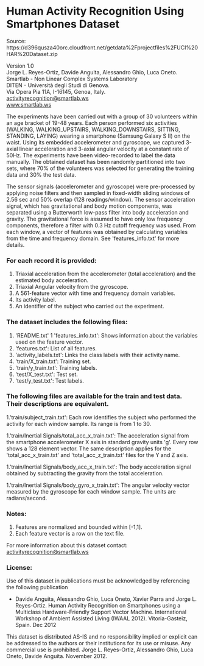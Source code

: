 <h1>Human Activity Recognition Using Smartphones Dataset</h1>
Source: https://d396qusza40orc.cloudfront.net/getdata%2Fprojectfiles%2FUCI%20HAR%20Dataset.zip

Version 1.0<br />
Jorge L. Reyes-Ortiz, Davide Anguita, Alessandro Ghio, Luca Oneto. <br />
Smartlab - Non Linear Complex Systems Laboratory <br />
DITEN - Università degli Studi di Genova. <br />
Via Opera Pia 11A, I-16145, Genoa, Italy. <br />
activityrecognition@smartlab.ws <br />
www.smartlab.ws<br />

The experiments have been carried out with a group of 30 volunteers within an age bracket of 19-48 years. Each person performed six activities (WALKING, WALKING_UPSTAIRS, WALKING_DOWNSTAIRS, SITTING, STANDING, LAYING) wearing a smartphone (Samsung Galaxy S II) on the waist. Using its embedded accelerometer and gyroscope, we captured 3-axial linear acceleration and 3-axial angular velocity at a constant rate of 50Hz. The experiments have been video-recorded to label the data manually. The obtained dataset has been randomly partitioned into two sets, where 70% of the volunteers was selected for generating the training data and 30% the test data. 

The sensor signals (accelerometer and gyroscope) were pre-processed by applying noise filters and then sampled in fixed-width sliding windows of 2.56 sec and 50% overlap (128 readings/window). The sensor acceleration signal, which has gravitational and body motion components, was separated using a Butterworth low-pass filter into body acceleration and gravity. The gravitational force is assumed to have only low frequency components, therefore a filter with 0.3 Hz cutoff frequency was used. From each window, a vector of features was obtained by calculating variables from the time and frequency domain. See 'features_info.txt' for more details. 

<h3>For each record it is provided:</h3>

1. Triaxial acceleration from the accelerometer (total acceleration) and the estimated body acceleration.
1. Triaxial Angular velocity from the gyroscope. 
1. A 561-feature vector with time and frequency domain variables. 
1. Its activity label. 
1. An identifier of the subject who carried out the experiment.

<h3>The dataset includes the following files:</h3>

1. 'README.txt'
1 'features_info.txt': Shows information about the variables used on the feature vector.
1. 'features.txt': List of all features.
1. 'activity_labels.txt': Links the class labels with their activity name.
1. 'train/X_train.txt': Training set.
1. 'train/y_train.txt': Training labels.
1. 'test/X_test.txt': Test set.
1. 'test/y_test.txt': Test labels.

<h3>The following files are available for the train and test data. Their descriptions are equivalent.</h3>


1.'train/subject_train.txt': Each row identifies the subject who performed the activity for each window sample. Its range is from 1 to 30. 

1.'train/Inertial Signals/total_acc_x_train.txt': The acceleration signal from the smartphone accelerometer X axis in standard gravity units 'g'. Every row shows a 128 element vector. The same description applies for the 'total_acc_x_train.txt' and 'total_acc_z_train.txt' files for the Y and Z axis. 

1.'train/Inertial Signals/body_acc_x_train.txt': The body acceleration signal obtained by subtracting the gravity from the total acceleration. 

1.'train/Inertial Signals/body_gyro_x_train.txt': The angular velocity vector measured by the gyroscope for each window sample. The units are radians/second. 

<h3>Notes:</h3> 

1. Features are normalized and bounded within [-1,1].
1. Each feature vector is a row on the text file.

For more information about this dataset contact: activityrecognition@smartlab.ws

<h3>License:</h3>

Use of this dataset in publications must be acknowledged by referencing the following publication
* Davide Anguita, Alessandro Ghio, Luca Oneto, Xavier Parra and Jorge L. Reyes-Ortiz. Human Activity Recognition on Smartphones using a Multiclass Hardware-Friendly Support Vector Machine. International Workshop of Ambient Assisted Living (IWAAL 2012). Vitoria-Gasteiz, Spain. Dec 2012

This dataset is distributed AS-IS and no responsibility implied or explicit can be addressed to the authors or their institutions for its use or misuse. Any commercial use is prohibited.
Jorge L. Reyes-Ortiz, Alessandro Ghio, Luca Oneto, Davide Anguita. November 2012.
